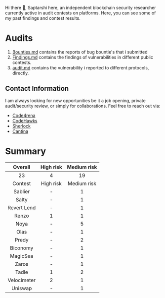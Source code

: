 
Hi there 👋, Saptarshi here, an independent blockchain security researcher currently active in audit contests on platforms. Here, you can see some of my past findings and contest results.



# Audits
1. [Bounties.md](https://github.com/Saptarshi1010/Audits/blob/main/bounties.md) contains the reports of bug bountie's that i submitted
2. [Findings.md](https://github.com/Saptarshi1010/Audits/blob/main/findings.md) contains the findings of vulnerabilities in different public contests.
4. [audit.md](https://github.com/Saptarshi1010/Audits/blob/main/audit.md) contains the vulnerability i reported to different protocols, directly.



   
## Contact Information
I am always looking for new opportunities be it a job opening, private audit/security review, or simply for collaborations. Feel free to reach out via:
 - [Code4rena](https://code4rena.com/@MSaptarshi)
 - [CodeHawks](https://www.codehawks.com/profile/clo5qv6340012l908bg06iu1w)
 - [Sherlock](https://audits.sherlock.xyz/watson/MSaptarshi)
 - [Cantina](https://cantina.xyz/u/guyin0xnito/edit)

# Summary 
| Overall | High risk | Medium risk |
|:--:|:--:|:--:|
| 23  | 4  |  19 |  
| Contest | High risk | Medium risk | Ranking | Security report |
| Sablier | - | 1 | - |[Report](https://codehawks.cyfrin.io/c/2024-05-Sablier/s/clwti4umh000g127d7xby43xe) |
| Salty | - | 1 |  | [Report](https://github.com/code-423n4/2024-01-salty-findings/issues/784) |
| Revert Lend | - | 1 | | [Report](https://github.com/code-423n4/2024-03-revert-lend-findings/issues/175) |
| Renzo | 1 | 1 | - |[H](https://github.com/code-423n4/2024-04-renzo-findings/issues/484), [M](https://github.com/code-423n4/2024-04-renzo-findings/issues/326) |
| Noya | - | 5 | - |[not yet public](....) |
| Olas | - | 1 | - |[not yet public](...)| 
| Predy  | - | 2  | - |[not yet public](....)|
| Biconomy | - | 1 | - | [Report](https://codehawks.cyfrin.io/c/2024-07-biconomy/s/clydxokc20009s0uq38nw9vrh)
| MagicSea | - | 1 | - | [Report]()
| Zaros | - | 1 | - | [Report]()
| Tadle | 1 | 2 | - | [Report]()
| Velocimeter | 2 | 1 | - | [Report]()
| Uniswap | -   | 1 | - | [Report]()

